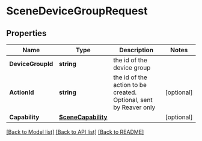 # SceneDeviceGroupRequest

## Properties

Name | Type | Description | Notes
------------ | ------------- | ------------- | -------------
**DeviceGroupId** | **string** | the id of the device group | 
**ActionId** | **string** | the id of the action to be created. Optional, sent by Reaver only | [optional] 
**Capability** | [**SceneCapability**](SceneCapability.md) |  | [optional] 

[[Back to Model list]](../README.md#documentation-for-models) [[Back to API list]](../README.md#documentation-for-api-endpoints) [[Back to README]](../README.md)


